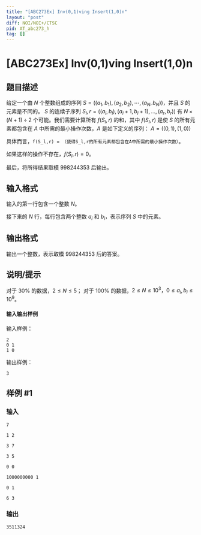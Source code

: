 ```yaml
---
title: "[ABC273Ex] Inv(0,1)ving Insert(1,0)n"
layout: "post"
diff: NOI/NOI+/CTSC
pid: AT_abc273_h
tag: []
---
```


# [ABC273Ex] Inv(0,1)ving Insert(1,0)n

## 题目描述

给定一个由 $N$ 个整数组成的序列 $S=((a_1,b_1),(a_2,b_2),\cdots,(a_N,b_N))$，并且 $S$ 的元素是不同的。 $S$ 的连续子序列 $S_l,r=((a_l,b_l),(a_l+1,b_l+1),...,(a_r,b_r))$ 有 $N×(N+1)\div2$ 个可能。我们需要计算所有 $f(S_l,r)$ 的和，其中 $f(S_l,r)$ 是使 $S$ 的所有元素都包含在 $A$ 中所需的最小操作次数，$A$ 是如下定义的序列：
$A = ((0,1),(1,0))$


具体而言，`f(S_l,r) = （使得S_l,r的所有元素都包含在A中所需的最小操作次数）`。


如果这样的操作不存在，$f(S_l,r) = 0$。


最后，将所得结果取模 $998244353$ 后输出。

## 输入格式

输入的第一行包含一个整数 $N$。


接下来的 $N$ 行，每行包含两个整数 $a_i$ 和 $b_i$，表示序列 $S$ 中的元素。

## 输出格式

输出一个整数，表示取模 $998244353$ 后的答案。

## 说明/提示

对于 $30\%$ 的数据，$2 \le N \le 5$；
对于 $100\%$ 的数据，$2 \le N \le 10^3，0 \le a_i, b_i \le 10^9$。
#### 输入输出样例

输入样例：

```
2
0 1
1 0
```
输出样例：


`3`

## 样例 #1

### 输入

```
7
1 2
3 7
3 5
0 0
1000000000 1
0 1
6 3
```

### 输出

```
3511324
```

